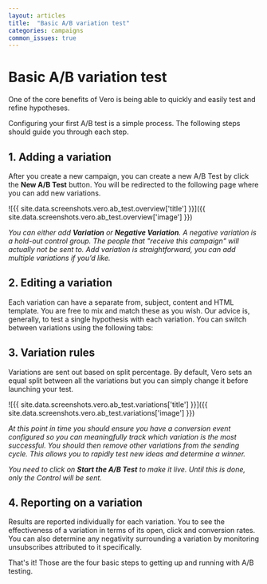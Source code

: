 ```yaml
---
layout: articles
title:  "Basic A/B variation test"
categories: campaigns
common_issues: true
---
```

  
# Basic A/B variation test
    
One of the core benefits of Vero is being able to quickly and easily test and refine hypotheses. 

Configuring your first A/B test is a simple process. The following steps should guide you through each step.

## 1. Adding a variation

After you create a new campaign, you can create a new A/B Test by click the **New A/B Test** button.
You will be redirected to the following page where you can add new variations.

![{{ site.data.screenshots.vero.ab_test.overview['title'] }}]({{ site.data.screenshots.vero.ab_test.overview['image'] }})

*You can either add **Variation** or **Negative Variation**. A negative variation is a hold-out control group. The people that "receive this campaign" will actually not be sent to. Add variation is straightforward, you can add multiple variations if you’d like.*

## 2. Editing a variation

Each variation can have a separate from, subject, content and HTML template. You are free to mix and match these as you wish. Our advice is, generally, to test a single hypothesis with each variation. You can switch between variations using the following tabs:

## 3. Variation rules

Variations are sent out based on split percentage. By default, Vero sets an equal split between all the variations but you can simply change it before launching your test.

![{{ site.data.screenshots.vero.ab_test.variations['title'] }}]({{ site.data.screenshots.vero.ab_test.variations['image'] }})

*At this point in time you should ensure you have a conversion event configured so you can meaningfully track which variation is the most successful. You should then remove other variations from the sending cycle.
This allows you to rapidly test new ideas and determine a winner.*

*You need to click on **Start the A/B Test** to make it live. Until this is done, only the Control will be sent.*

## 4. Reporting on a variation

Results are reported individually for each variation. You to see the effectiveness of a variation in terms of its open, click and conversion rates. You can also determine any negativity surrounding a variation by monitoring unsubscribes attributed to it specifically.

That's it! Those are the four basic steps to getting up and running with A/B testing.